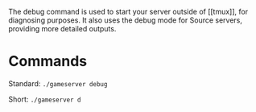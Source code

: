 The debug command is used to start your server outside of [[tmux]], for diagnosing purposes. It also uses the debug mode for Source servers, providing more detailed outputs.

# Commands
Standard: `./gameserver debug`

Short: `./gameserver d`